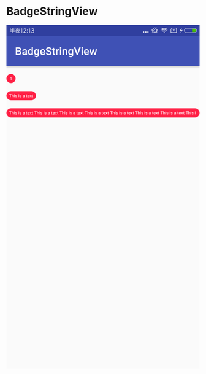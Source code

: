 # BadgeStringView
![image](https://github.com/ihenk/BadgeStringView/blob/master/device-2018-06-08-001331.png)
